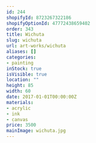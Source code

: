 ```yaml
---
id: 244
shopifyId: 8723267322186
shopifyOptionId: 47772438659402
order: 343
title: Wichuta
slug: wichuta
url: art-works/wichuta
aliases: []
categories:
- painting
inStock: true
isVisible: true
location: ""
height: 85
width: 60
date: 2017-01-01T00:00:00Z
materials:
- acrylic
- ink
- canvas
price: 3500
mainImage: wichuta.jpg
---
```

